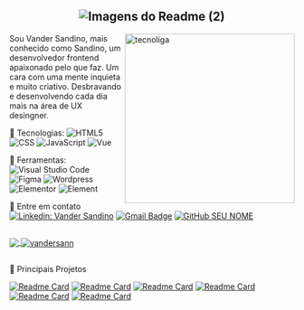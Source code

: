 <span align="center">

## ![Imagens do Readme (2)](https://user-images.githubusercontent.com/65673565/189552792-bb3ea114-3b73-4550-b9cd-37827aadd5f9.gif)

</span>

<img src="https://user-images.githubusercontent.com/65673565/190259328-c0ad9131-81e7-4dfd-97a0-d36802023b20.png" min-width="300px" max-width="300px" width="300px" align="right" alt="tecnoliga">


<p align="left"> 
  Sou Vander Sandino, mais conhecido como Sandino, um desenvolvedor frontend apaixonado pelo que faz. 
Um cara com uma mente inquieta e muito criativo. Desbravando e desenvolvendo cada dia mais na área de UX desingner.
</p>



🔵 Tecnologias: 
![HTML5](https://img.shields.io/badge/-HTML5-DD4B25?style=flat&logo=HTML5&logoColor=white)
![CSS](https://img.shields.io/badge/-CSS-056FB6?style=flat&logo=CSS3&logoColor=white)
![JavaScript](https://img.shields.io/badge/-JavaScript-F7DF1E?style=flat&logo=javascript&logoColor=black)
![Vue](https://img.shields.io/badge/Vue.js-35495E?style=flat&logo=vue.js&&logoColor=4FC08D)
  

🔵 Ferramentas: 
  ![Visual Studio Code](https://img.shields.io/badge/-Visual%20Studio%20Code-1D1D1D?style=flat&logo=visual-studio-code&logoColor=0176C6)
  ![Figma](https://img.shields.io/badge/-Figma-FF2D20?style=flat&logo=figma&logoColor=white)
  ![Wordpress](https://img.shields.io/badge/-Wordpress-006E93?style=flat&logo=wordpress&logoColor=white)
  ![Elementor](https://img.shields.io/badge/-Elementor-white?style=flat&logo=elementor&logoColor=92023B)
  ![Element](https://img.shields.io/badge/-Element-white?style=flat&logo=element&logoColor=409eff)
  
 🔵 Entre em contato
[![Linkedin: Vander Sandino](https://img.shields.io/badge/-VanderSandino-0077B5?style=flat-square&logo=Linkedin&logoColor=white&link=https://www.linkedin.com/in/vandersandinoo/)](https://www.linkedin.com/in/vandersandinoo/)
[![Gmail Badge](https://img.shields.io/badge/-vandersann@gmail.com-D14836?style=flat-square&logo=Gmail&logoColor=white&link=mailto:vandersann@gmail.com)](mailto:vandersann@gmail.com)
[![GitHub SEU NOME]( https://img.shields.io/github/followers/vandersann?label=follow&style=social)](https://github.com/vandersann/)



##
<a href="https://github.com/Gurupreet">
  <img align="center" src="https://github-readme-stats.vercel.app/api/top-langs/?username=vandersann&title_color=fefefe&icon_color=FEFEFE&text_color=&bg_color=000000&hide_langs_below=1" />
</a>

<a href="https://github.com/Gurupreet">
 <img align="center" src="https://github-readme-stats.vercel.app/api?username=vandersann&show_icons=true&title_color=fefefe&icon_color=FEFEFE&text_color=445AEF&bg_color=000000&line_height=27" alt=vandersann github stats"/>
</a>


##
🔵 Principais Projetos

[![Readme Card](https://github-readme-stats.vercel.app/api/pin/?username=vandersann&repo=Landing_Page_Mundo_Invertido&title_color=445AEF&icon_color=FEFEFE&text_color=FEFEFE&bg_color=000000)](https://github.com/anuraghazra/github-readme-stats)
[![Readme Card](https://github-readme-stats.vercel.app/api/pin/?username=vandersann&repo=-Resgate-Game&title_color=445AEF&icon_color=FEFEFE&text_color=FEFEFE&bg_color=000000)](https://github.com/anuraghazra/github-readme-stats)
[![Readme Card](https://github-readme-stats.vercel.app/api/pin/?username=vandersann&repo=Site-estudo&title_color=445AEF&icon_color=FEFEFE&text_color=FEFEFE&bg_color=000000)](https://github.com/anuraghazra/github-readme-stats)
[![Readme Card](https://github-readme-stats.vercel.app/api/pin/?username=vandersann&repo=Pokedex&title_color=445AEF&icon_color=FEFEFE&text_color=FEFEFE&bg_color=000000)](https://github.com/anuraghazra/github-readme-stats)
[![Readme Card](https://github-readme-stats.vercel.app/api/pin/?username=vandersann&repo=Clone_Interface_Netflix&title_color=445AEF&icon_color=FEFEFE&text_color=FEFEFE&bg_color=000000)](https://github.com/anuraghazra/github-readme-stats)
[![Readme Card](https://github-readme-stats.vercel.app/api/pin/?username=vandersann&repo=Clone_Pagina_Instagram&title_color=445AEF&icon_color=FEFEFE&text_color=FEFEFE&bg_color=000000)](https://github.com/anuraghazra/github-readme-stats)


